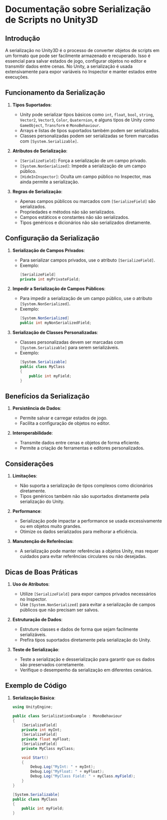 
# Documentação sobre Serialização de Scripts no Unity3D

## Introdução

A serialização no Unity3D é o processo de converter objetos de scripts em um formato que pode ser facilmente armazenado e recuperado. Isso é essencial para salvar estados de jogo, configurar objetos no editor e transmitir dados entre cenas. No Unity, a serialização é usada extensivamente para expor variáveis no Inspector e manter estados entre execuções.

## Funcionamento da Serialização

1. **Tipos Suportados**:
   - Unity pode serializar tipos básicos como `int`, `float`, `bool`, `string`, `Vector2`, `Vector3`, `Color`, `Quaternion`, e alguns tipos de Unity como `GameObject`, `Transform` e `MonoBehaviour`.
   - Arrays e listas de tipos suportados também podem ser serializados.
   - Classes personalizadas podem ser serializadas se forem marcadas com `[System.Serializable]`.

2. **Atributos de Serialização**:
   - `[SerializeField]`: Força a serialização de um campo privado.
   - `[System.NonSerialized]`: Impede a serialização de um campo público.
   - `[HideInInspector]`: Oculta um campo público no Inspector, mas ainda permite a serialização.

3. **Regras de Serialização**:
   - Apenas campos públicos ou marcados com `[SerializeField]` são serializados.
   - Propriedades e métodos não são serializados.
   - Campos estáticos e constantes não são serializados.
   - Tipos genéricos e dicionários não são serializados diretamente.

## Configuração da Serialização

1. **Serialização de Campos Privados**:
   - Para serializar campos privados, use o atributo `[SerializeField]`.
   - Exemplo:
     ```csharp
     [SerializeField]
     private int myPrivateField;
     ```

2. **Impedir a Serialização de Campos Públicos**:
   - Para impedir a serialização de um campo público, use o atributo `[System.NonSerialized]`.
   - Exemplo:
     ```csharp
     [System.NonSerialized]
     public int myNonSerializedField;
     ```

3. **Serialização de Classes Personalizadas**:
   - Classes personalizadas devem ser marcadas com `[System.Serializable]` para serem serializáveis.
   - Exemplo:
     ```csharp
     [System.Serializable]
     public class MyClass
     {
         public int myField;
     }
     ```

## Benefícios da Serialização

1. **Persistência de Dados**:
   - Permite salvar e carregar estados de jogo.
   - Facilita a configuração de objetos no editor.

2. **Interoperabilidade**:
   - Transmite dados entre cenas e objetos de forma eficiente.
   - Permite a criação de ferramentas e editores personalizados.

## Considerações

1. **Limitações**:
   - Não suporta a serialização de tipos complexos como dicionários diretamente.
   - Tipos genéricos também não são suportados diretamente pela serialização do Unity.

2. **Performance**:
   - Serialização pode impactar a performance se usada excessivamente ou em objetos muito grandes.
   - Otimize os dados serializados para melhorar a eficiência.

3. **Manutenção de Referências**:
   - A serialização pode manter referências a objetos Unity, mas requer cuidados para evitar referências circulares ou não desejadas.

## Dicas de Boas Práticas

1. **Uso de Atributos**:
   - Utilize `[SerializeField]` para expor campos privados necessários no Inspector.
   - Use `[System.NonSerialized]` para evitar a serialização de campos públicos que não precisam ser salvos.

2. **Estruturação de Dados**:
   - Estruture classes e dados de forma que sejam facilmente serializáveis.
   - Prefira tipos suportados diretamente pela serialização do Unity.

3. **Teste de Serialização**:
   - Teste a serialização e desserialização para garantir que os dados são preservados corretamente.
   - Verifique o desempenho da serialização em diferentes cenários.

## Exemplo de Código

1. **Serialização Básica**:
   ```csharp
   using UnityEngine;

   public class SerializationExample : MonoBehaviour
   {
       [SerializeField]
       private int myInt;
       [SerializeField]
       private float myFloat;
       [SerializeField]
       private MyClass myClass;

       void Start()
       {
           Debug.Log("MyInt: " + myInt);
           Debug.Log("MyFloat: " + myFloat);
           Debug.Log("MyClass Field: " + myClass.myField);
       }
   }

   [System.Serializable]
   public class MyClass
   {
       public int myField;
   }
   ```

